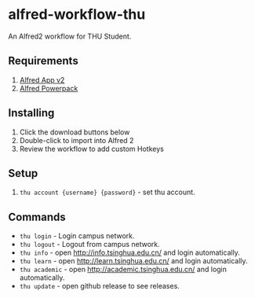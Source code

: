 # alfred-workflow-thu
An Alfred2 workflow for THU Student.

## Requirements
1. [Alfred App v2](http://www.alfredapp.com/#download)
1. [Alfred Powerpack](https://buy.alfredapp.com/)

## Installing
1. Click the download buttons below
2. Double-click to import into Alfred 2
3. Review the workflow to add custom Hotkeys

## Setup
1. `thu account {username} {password}` - set thu account.

## Commands
* `thu login` - Login campus network.
* `thu logout` - Logout from campus network.
* `thu info` - open http://info.tsinghua.edu.cn/ and login automatically.
* `thu learn` - open http://learn.tsinghua.edu.cn/ and login automatically.
* `thu academic` - open http://academic.tsinghua.edu.cn/ and login automatically.
* `thu update` - open github release to see releases.
